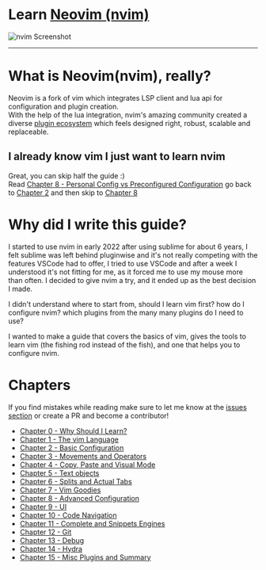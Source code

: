 # Learn [Neovim (nvim)](https://github.com/neovim/neovim)

![nvim Screenshot](./media/preview.png)

---

# What is Neovim(nvim), really?
Neovim is a fork of vim which integrates LSP client and lua api for configuration and plugin creation. \
With the help of the lua integration, nvim's amazing community created a diverse [plugin ecosystem](https://github.com/rockerBOO/awesome-neovim) which feels designed right, robust, scalable and replaceable.

## I already know vim I just want to learn nvim
Great, you can skip half the guide :) \
Read [Chapter 8 - Personal Config vs Preconfigured Configuration](./chapters/08-advanced-config.md) go back to [Chapter 2](./chapters/02-basic-config.md) and then skip to [Chapter 8](./chapters/08-advanced-config.md)

# Why did I write this guide?
I started to use nvim in early 2022 after using sublime for about 6 years, I felt sublime was left behind pluginwise and it's not really competing with the features VSCode had to offer, I tried to use VSCode and after a week I understood it's not fitting for me, as it forced me to use my mouse more than often. I decided to give nvim a try, and it ended up as the best decision I made.

I didn't understand where to start from, should I learn vim first? how do I configure nvim? which plugins from the many many plugins do I need to use?

I wanted to make a guide that covers the basics of vim, gives the tools to learn vim (the fishing rod instead of the fish), and one that helps you to configure nvim.

# Chapters
If you find mistakes while reading make sure to let me know at the [issues section](https://github.com/ofirgall/learn-nvim/issues) or create a PR and become a contributor!

* [Chapter 0 - Why Should I Learn?](chapters/00-why-should-i-learn.md)
* [Chapter 1 - The vim Language](chapters/01-the-vim-language.md)
* [Chapter 2 - Basic Configuration](chapters/02-basic-config.md)
* [Chapter 3 - Movements and Operators](chapters/03-movements-and-operators.md)
* [Chapter 4 - Copy, Paste and Visual Mode](chapters/04-copy-paste-visual.md)
* [Chapter 5 - Text objects](chapters/05-text-objects.md)
* [Chapter 6 - Splits and Actual Tabs](chapters/06-splits-and-actual-tabs.md)
* [Chapter 7 - Vim Goodies](chapters/07-vim-goodies.md)
* [Chapter 8 - Advanced Configuration](chapters/08-advanced-config.md)
* [Chapter 9 - UI](chapters/09-ui.md)
* [Chapter 10 - Code Navigation](chapters/10-code-navigation.md)
* [Chapter 11 - Complete and Snippets Engines](chapters/11-complete-engine.md)
* [Chapter 12 - Git](chapters/12-git.md)
* [Chapter 13 - Debug](chapters/13-debug.md)
* [Chapter 14 - Hydra](chapters/14-hydra.md)
* [Chapter 15 - Misc Plugins and Summary](chapters/15-misc-and-summary.md)
